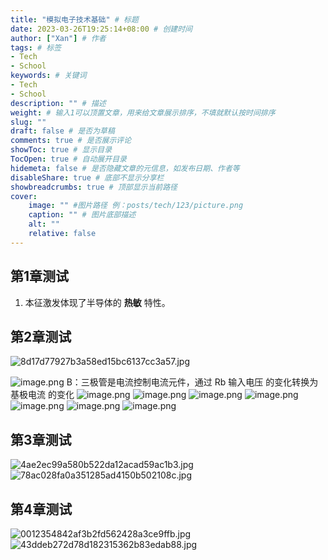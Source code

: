 ```yaml
---
title: "模拟电子技术基础" # 标题
date: 2023-03-26T19:25:14+08:00 # 创建时间
author: ["Xan"] # 作者
tags: # 标签
- Tech 
- School
keywords: # 关键词
- Tech 
- School
description: "" # 描述
weight: # 输入1可以顶置文章，用来给文章展示排序，不填就默认按时间排序
slug: ""
draft: false # 是否为草稿
comments: true # 是否展示评论
showToc: true # 显示目录
TocOpen: true # 自动展开目录
hidemeta: false # 是否隐藏文章的元信息，如发布日期、作者等
disableShare: true # 底部不显示分享栏
showbreadcrumbs: true # 顶部显示当前路径
cover:
    image: "" #图片路径 例：posts/tech/123/picture.png
    caption: "" # 图片底部描述
    alt: ""
    relative: false
---
```


## 第1章测试
1. 本征激发体现了半导体的 **热敏** 特性。
## 第2章测试
![8d17d77927b3a58ed15bc6137cc3a57.jpg](https://bu.dusays.com/2023/04/17/643ccc391f9a5.jpg)

![image.png](https://bu.dusays.com/2023/04/09/6432b9b15f0c0.png)
B：三极管是电流控制电流元件，通过 Rb  输入电压 的变化转换为 基极电流 的变化
![image.png](https://bu.dusays.com/2023/04/09/6432b9e8ce764.png)
![image.png](https://bu.dusays.com/2023/04/09/6432ba1036633.png)
![image.png](https://bu.dusays.com/2023/04/09/6432ba1abc21e.png)
![image.png](https://bu.dusays.com/2023/04/09/6432ba3a8d082.png)
![image.png](https://bu.dusays.com/2023/04/09/6432ba508d6a6.png)
![image.png](https://bu.dusays.com/2023/04/09/6432ba6c57795.png)
![image.png](https://bu.dusays.com/2023/04/09/6432ba8cdf789.png)
## 第3章测试
![4ae2ec99a580b522da12acad59ac1b3.jpg](https://bu.dusays.com/2023/04/17/643ccc3fe785f.jpg)
![78ac028fa0a351285ad4150b502108c.jpg](https://bu.dusays.com/2023/04/17/643ccd148c5de.jpg)

## 第4章测试
![0012354842af3b2fd562428a3ce9ffb.jpg](https://bu.dusays.com/2023/04/24/64460240450f9.jpg)
![43ddeb272d78d182315362b83edab88.jpg](https://bu.dusays.com/2023/04/24/6446024198293.jpg)

